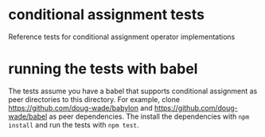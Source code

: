 # conditional assignment tests

Reference tests for conditional assignment operator implementations

# running the tests with babel

The tests assume you have a babel that supports conditional assignment as peer directories to this directory.  For example, clone https://github.com/doug-wade/babylon and https://github.com/doug-wade/babel as peer dependencies.  The install the dependencies with `npm install` and run the tests with  `npm test`.
